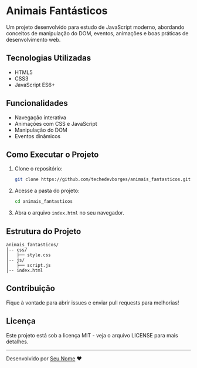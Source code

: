 # Animais Fantásticos



Um projeto desenvolvido para estudo de JavaScript moderno, abordando conceitos de manipulação do DOM, eventos, animações e boas práticas de desenvolvimento web.

## Tecnologias Utilizadas

- HTML5
- CSS3
- JavaScript ES6+

## Funcionalidades

- Navegação interativa
- Animações com CSS e JavaScript
- Manipulação do DOM
- Eventos dinâmicos

## Como Executar o Projeto

1. Clone o repositório:
   ```sh
   git clone https://github.com/techedevborges/animais_fantasticos.git
   ```
2. Acesse a pasta do projeto:
   ```sh
   cd animais_fantasticos
   ```
3. Abra o arquivo `index.html` no seu navegador.

## Estrutura do Projeto

```
animais_fantasticos/
│-- css/
│   ├── style.css
│-- js/
│   ├── script.js
│-- index.html
```

## Contribuição

Fique à vontade para abrir issues e enviar pull requests para melhorias!

## Licença

Este projeto está sob a licença MIT - veja o arquivo LICENSE para mais detalhes.

---

Desenvolvido por [Seu Nome](https://github.com/techedevborges) ❤️

